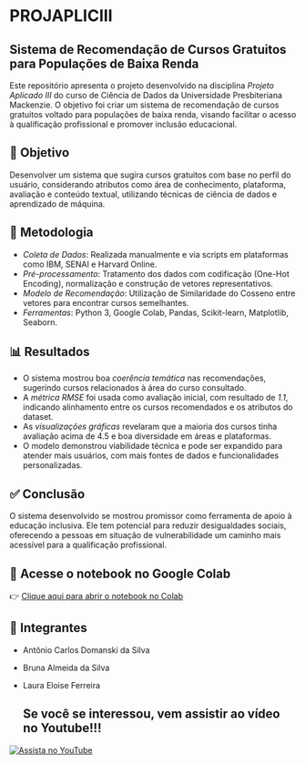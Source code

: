 # PROJAPLICIII  
## Sistema de Recomendação de Cursos Gratuitos para Populações de Baixa Renda

Este repositório apresenta o projeto desenvolvido na disciplina *Projeto Aplicado III* do curso de Ciência de Dados da Universidade Presbiteriana Mackenzie. O objetivo foi criar um sistema de recomendação de cursos gratuitos voltado para populações de baixa renda, visando facilitar o acesso à qualificação profissional e promover inclusão educacional.

## 🎯 Objetivo

Desenvolver um sistema que sugira cursos gratuitos com base no perfil do usuário, considerando atributos como área de conhecimento, plataforma, avaliação e conteúdo textual, utilizando técnicas de ciência de dados e aprendizado de máquina.

## 🧩 Metodologia

- *Coleta de Dados*: Realizada manualmente e via scripts em plataformas como IBM, SENAI e Harvard Online.  
- *Pré-processamento*: Tratamento dos dados com codificação (One-Hot Encoding), normalização e construção de vetores representativos.  
- *Modelo de Recomendação*: Utilização de Similaridade do Cosseno entre vetores para encontrar cursos semelhantes.  
- *Ferramentas*: Python 3, Google Colab, Pandas, Scikit-learn, Matplotlib, Seaborn.

## 📊 Resultados

- O sistema mostrou boa *coerência temática* nas recomendações, sugerindo cursos relacionados à área do curso consultado.
- A *métrica RMSE* foi usada como avaliação inicial, com resultado de *1.1*, indicando alinhamento entre os cursos recomendados e os atributos do dataset.
- As *visualizações gráficas* revelaram que a maioria dos cursos tinha avaliação acima de 4.5 e boa diversidade em áreas e plataformas.
- O modelo demonstrou viabilidade técnica e pode ser expandido para atender mais usuários, com mais fontes de dados e funcionalidades personalizadas.

## ✅ Conclusão

O sistema desenvolvido se mostrou promissor como ferramenta de apoio à educação inclusiva. Ele tem potencial para reduzir desigualdades sociais, oferecendo a pessoas em situação de vulnerabilidade um caminho mais acessível para a qualificação profissional.

## 🔗 Acesse o notebook no Google Colab

👉 [Clique aqui para abrir o notebook no Colab](https://colab.research.google.com/drive/1zS6_EZS6oqNc3EvtJD_Hp4onJo5GoUH5?usp=sharing)

## 👥 Integrantes

- Antônio Carlos Domanski da Silva  
- Bruna Almeida da Silva  
- Laura Eloise Ferreira

  ## Se você se interessou, vem assistir ao vídeo no Youtube!!!
  
[![Assista no YouTube](https://img.youtube.com/vi/qQOKvmNHEU8/0.jpg)](https://youtu.be/qQOKvmNHEU8)
